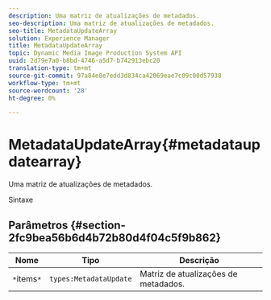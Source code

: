 ```yaml
---
description: Uma matriz de atualizações de metadados.
seo-description: Uma matriz de atualizações de metadados.
seo-title: MetadataUpdateArray
solution: Experience Manager
title: MetadataUpdateArray
topic: Dynamic Media Image Production System API
uuid: 2d79e7a0-b8bd-4746-a5d7-b742913ebc20
translation-type: tm+mt
source-git-commit: 97a84e8e7edd3d834ca42069eae7c09c00d57938
workflow-type: tm+mt
source-wordcount: '28'
ht-degree: 0%

---
```



# MetadataUpdateArray{#metadataupdatearray}

Uma matriz de atualizações de metadados.

Sintaxe

## Parâmetros {#section-2fc9bea56b6d4b72b80d4f04c5f9b862}

| Nome | Tipo | Descrição |
|---|---|---|
| `*`items`*` | `types:MetadataUpdate` | Matriz de atualizações de metadados. |

